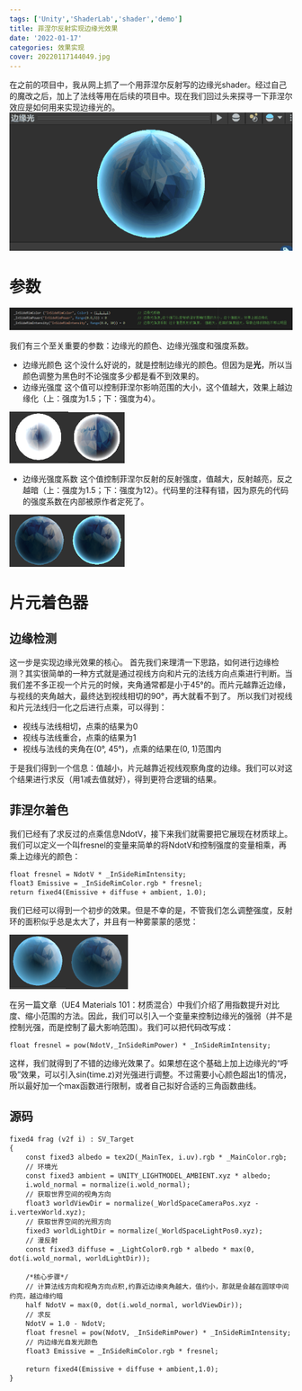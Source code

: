 ```yaml
---
tags: ['Unity','ShaderLab','shader','demo']
title: 菲涅尔反射实现边缘光效果
date: '2022-01-17'
categories: 效果实现
cover: 20220117144049.jpg
---
```


在之前的项目中，我从网上抓了一个用菲涅尔反射写的边缘光shader。经过自己的魔改之后，加上了法线等用在后续的项目中。现在我们回过头来探寻一下菲涅尔效应是如何用来实现边缘光的。
<img src="https://raw.githubusercontent.com/Guiny-Time/PictureBed/main/%E8%8F%B2%E6%B6%85%E5%B0%94.gif"/>

# 参数
<img src="https://raw.githubusercontent.com/Guiny-Time/PictureBed/main/20220117132932.png"/>

我们有三个至关重要的参数：边缘光的颜色、边缘光强度和强度系数。
- 边缘光颜色
这个没什么好说的，就是控制边缘光的颜色。但因为是**光**，所以当颜色调整为黑色时不论强度多少都是看不到效果的。
- 边缘光强度
这个值可以控制菲涅尔影响范围的大小，这个值越大，效果上越边缘化（上：强度为1.5；下：强度为4）。

<img src="https://raw.githubusercontent.com/Guiny-Time/PictureBed/main/20220117133226.png" width=105/><img src="https://raw.githubusercontent.com/Guiny-Time/PictureBed/main/20220117133245.png" width=100/>
- 边缘光强度系数
这个值控制菲涅尔反射的反射强度，值越大，反射越亮，反之越暗（上：强度为1.5；下：强度为12）。代码里的注释有错，因为原先的代码的强度系数在内部被原作者定死了。

<img src="https://raw.githubusercontent.com/Guiny-Time/PictureBed/main/20220117134332.png" width=105/><img src="https://raw.githubusercontent.com/Guiny-Time/PictureBed/main/20220117134445.png" width=100/>

# 片元着色器
## 边缘检测
这一步是实现边缘光效果的核心。
首先我们来理清一下思路，如何进行边缘检测？其实很简单的一种方式就是通过视线方向和片元的法线方向点乘进行判断。当我们差不多正视一个片元的时候，夹角通常都是小于45°的。而片元越靠近边缘，与视线的夹角越大，最终达到视线相切的90°，再大就看不到了。
所以我们对视线和片元法线归一化之后进行点乘，可以得到：
- 视线与法线相切，点乘的结果为0
- 视线与法线重合，点乘的结果为1
- 视线与法线的夹角在(0°, 45°)，点乘的结果在(0, 1)范围内

于是我们得到一个信息：值越小，片元越靠近视线观察角度的边缘。我们可以对这个结果进行求反（用1减去值就好），得到更符合逻辑的结果。

## 菲涅尔着色
我们已经有了求反过的点乘信息NdotV，接下来我们就需要把它展现在材质球上。我们可以定义一个叫fresnel的变量来简单的将NdotV和控制强度的变量相乘，再乘上边缘光的颜色：
```ShaderLab
float fresnel = NdotV * _InSideRimIntensity;
float3 Emissive = _InSideRimColor.rgb * fresnel; 
return fixed4(Emissive + diffuse + ambient, 1.0);
```
我们已经可以得到一个初步的效果。但是不幸的是，不管我们怎么调整强度，反射环的面积似乎总是太大了，并且有一种雾蒙蒙的感觉：

<img src="https://raw.githubusercontent.com/Guiny-Time/PictureBed/main/20220117141104.png" width=100/><img src="https://raw.githubusercontent.com/Guiny-Time/PictureBed/main/20220117141253.png" width=111/>

在另一篇文章（UE4 Materials 101：材质混合）中我们介绍了用指数提升对比度、缩小范围的方法。因此，我们可以引入一个变量来控制边缘光的强弱（并不是控制光强，而是控制了最大影响范围）。我们可以把代码改写成：
```ShaderLab
float fresnel = pow(NdotV,_InSideRimPower) * _InSideRimIntensity;
```
这样，我们就得到了不错的边缘光效果了。如果想在这个基础上加上边缘光的“呼吸”效果，可以引入sin(time.z)对光强进行调整。不过需要小心颜色超出1的情况，所以最好加一个max函数进行限制，或者自己拟好合适的三角函数曲线。

## 源码
```ShaderLab
fixed4 frag (v2f i) : SV_Target
{
    const fixed3 albedo = tex2D(_MainTex, i.uv).rgb * _MainColor.rgb;
    // 环境光
    const fixed3 ambient = UNITY_LIGHTMODEL_AMBIENT.xyz * albedo;
    i.wold_normal = normalize(i.wold_normal);
    // 获取世界空间的视角方向
    float3 worldViewDir = normalize(_WorldSpaceCameraPos.xyz - i.vertexWorld.xyz);
    // 获取世界空间的光照方向
    fixed3 worldLightDir = normalize(_WorldSpaceLightPos0.xyz); 
    // 漫反射
    const fixed3 diffuse = _LightColor0.rgb * albedo * max(0, dot(i.wold_normal, worldLightDir)); 

    /*核心步骤*/
    // 计算法线方向和视角方向点积,约靠近边缘夹角越大，值约小，那就是会越在圆球中间约亮，越边缘约暗
    half NdotV = max(0, dot(i.wold_normal, worldViewDir));
    // 求反
    NdotV = 1.0 - NdotV;
    float fresnel = pow(NdotV, _InSideRimPower) * _InSideRimIntensity;
    // 内边缘光自发光颜色
    float3 Emissive = _InSideRimColor.rgb * fresnel;

    return fixed4(Emissive + diffuse + ambient,1.0);
}
```
